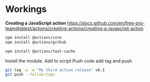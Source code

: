# Workings

**Creating a JavaScript action**
https://docs.github.com/en/free-pro-team@latest/actions/creating-actions/creating-a-javascript-action

```bash
npm install @actions/core
npm install @actions/github
```

```bash
npm install @actions/tool-cache
```

Install the module.
Add to script
Push code
add tag and push

```bash
git tag -a -m "My third action release" v0.3
git push --follow-tags
```
